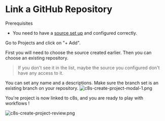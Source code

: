 # Link a GitHub Repository

Prerequisites
- You need to have a [source set up](Create-a-new-source.md) and configured correctly.

Go to Projects and click on "+ Add".

First you will need to choose the source created earlier. Then you can choose an existing repository.

> If you don't see it in the list, maybe the source you configured don't have any access to it. 

You can set any name and a descriptions. Make sure the branch set is an existing branch on your repository.
![c8s-create-project-modal-1.png](c8s-create-project-modal-1.png)

You're project is now linked to c8s, and you are ready to play with workflows !

![c8s-create-project-review.png](c8s-create-project-review.png)